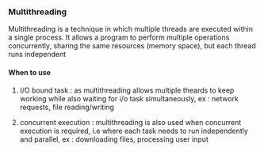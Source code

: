 ### __Multithreading__
Multithreading is a technique in which multiple threads are executed within a single process. It allows a program to perform multiple operations concurrently, sharing the same resources (memory space), but each thread runs independent

#### When to use
1. I/O bound task : as multithreading allows multiple theards to keep working while also waiting for i/o task simultaneously, ex : network requests, file reading/writing

2. concurrent execution : multithreading is also used when concurrent execution is required, i.e where each task needs to run independently and parallel, ex : downloading files, processing user input

